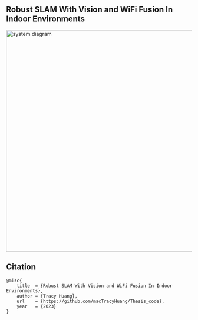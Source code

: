 ## Robust SLAM With Vision and WiFi Fusion In Indoor Environments
<img width="600" alt="system diagram" src="https://user-images.githubusercontent.com/62415378/215274519-4fd1168c-3277-4643-96f8-3c62c8230de2.png">

## Citation
```
@misc{
    title  = {Robust SLAM With Vision and WiFi Fusion In Indoor Environments},
    author = {Tracy Huang},
    url    = {https://github.com/macTracyHuang/Thesis_code},
    year   = {2023}
}
```
